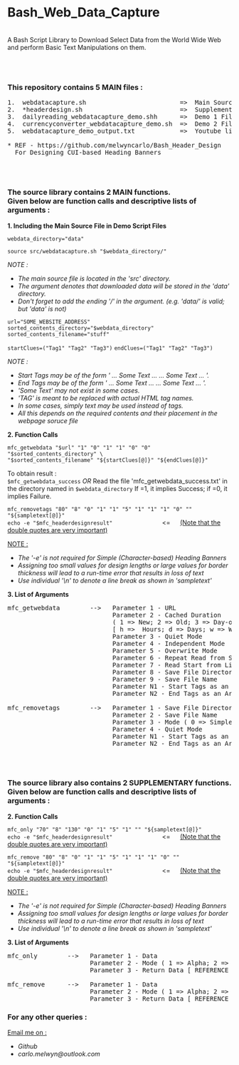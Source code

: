# Bash_Web_Data_Capture

<br>
A Bash Script Library to Download Select Data from the World Wide Web and perform Basic Text Manipulations on them.

<br><br>
### This repository contains 5 MAIN files :
<pre>
1.  webdatacapture.sh                         =>  Main Source (Library) File
2.  *headerdesign.sh                          =>  Supplementary Library File
3.  dailyreading_webdatacapture_demo.shh      =>  Demo 1 File
4.  currencyconverter_webdatacapture_demo.sh  =>  Demo 2 File
5.  webdatacapture_demo_output.txt            =>  Youtube links to the outputs of Demos 1 and 2

* REF - https://github.com/melwyncarlo/Bash_Header_Design
  For Designing CUI-based Heading Banners
</pre>

<br><br>
### The source library contains 2 MAIN functions. <br>Given below are function calls and descriptive lists of arguments :

**1.  Including the Main Source File in Demo Script Files**

`webdata_directory="data"`

`source src/webdatacapture.sh "$webdata_directory/"`

_NOTE :_
- _The main source file is located in the 'src' directory._
- _The argument denotes that downloaded data will be stored in the 'data' directory._
- _Don't forget to add the ending '/' in the argument. (e.g. 'data/' is valid; but 'data' is not)_

`url="SOME_WEBSITE_ADDRESS"`
`sorted_contents_directory="$webdata_directory"`
`sorted_contents_filename="stuff"`

`startClues=("Tag1" "Tag2" "Tag3")`
`endClues=("Tag1" "Tag2" "Tag3")`

_NOTE :_
- _Start Tags may be of the form ' ... Some Text ... <TAG> ... Some Text ... '._
- _End Tags may be of the form ' ... Some Text ... </TAG> ... Some Text ... '._
- _'Some Text' may not exist in some cases._
- _'TAG' is meant to be replaced with actual HTML tag names._
- _In some cases, simply text may be used instead of tags._
- _All this depends on the required contents and their placement in the webpage soruce file_


**2.  Function Calls**

`mfc_getwebdata "$url" "1" "0" "1" "1" "0" "0" "$sorted_contents_directory" \ `<br>
`"$sorted_contents_filename" "${startClues[@]}" "${endClues[@]}"`

To obtain result : <br>
`$mfc_getwebdata_success`
_OR_
Read the file 'mfc_getwebdata_success.txt' in the directory named in `$webdata_directory`
If =1, it implies Success; if =0, it implies Failure.

`mfc_removetags "80" "8" "0" "1" "1" "5" "1" "1" "1" "0" "" "${sampletext[@]}"` <br>
`echo -e "$mfc_headerdesignresult"` &#8195; &#8195; &#8195; &#8195; &#8195; &#8195; <= &#8195; <ins>(Note that the double quotes are very important)</ins>

<ins>NOTE :</ins>
- _The '-e' is not required for Simple (Character-based) Heading Banners_
- _Assigning too small values for design lengths or large values for border thickness will lead to a run-time error that results in loss of text_
- _Use individual '\n' to denote a line break as shown in 'sampletext'_


**3.  List of Arguments**

<pre>
mfc_getwebdata        -->   Parameter 1 - URL
                            Parameter 2 - Cached Duration
                            ( 1 => New; 2 => Old; 3 => Day-old; ?* => Specified Duration )
                            [ h =>  Hours; d => Days; w => Weeks; m => Months ]
                            Parameter 3 - Quiet Mode
                            Parameter 4 - Independent Mode
                            Parameter 5 - Overwrite Mode
                            Parameter 6 - Repeat Read from Start Mode
                            Parameter 7 - Read Start from Line Number
                            Parameter 8 - Save File Directory ( Absolute Path )
                            Parameter 9 - Save File Name
                            Parameter N1 - Start Tags as an Array
                            Parameter N2 - End Tags as an Array

mfc_removetags        -->   Parameter 1 - Save File Directory ( Absolute Path )
                            Parameter 2 - Save File Name
                            Parameter 3 - Mode ( 0 => Simple; 1 => Array based )
                            Parameter 4 - Quiet Mode
                            Parameter N1 - Start Tags as an Array
                            Parameter N2 - End Tags as an Array
</pre>

<br><br>
### The source library also contains 2 SUPPLEMENTARY functions. <br>Given below are function calls and descriptive lists of arguments :

**2.  Function Calls**

`mfc_only "70" "8" "130" "0" "1" "5" "1" "" "${sampletext[@]}"` <br>
`echo -e "$mfc_headerdesignresult"` &#8195; &#8195; &#8195; &#8195; &#8195; &#8195; <= &#8195; <ins>(Note that the double quotes are very important)</ins>

`mfc_remove "80" "8" "0" "1" "1" "5" "1" "1" "1" "0" "" "${sampletext[@]}"` <br>
`echo -e "$mfc_headerdesignresult"` &#8195; &#8195; &#8195; &#8195; &#8195; &#8195; <= &#8195; <ins>(Note that the double quotes are very important)</ins>

<ins>NOTE :</ins>
- _The '-e' is not required for Simple (Character-based) Heading Banners_
- _Assigning too small values for design lengths or large values for border thickness will lead to a run-time error that results in loss of text_
- _Use individual '\n' to denote a line break as shown in 'sampletext'_


**3.  List of Arguments**

<pre>
mfc_only        -->   Parameter 1 - Data
                      Parameter 2 - Mode ( 1 => Alpha; 2 => Num; 3 => AlphaNum )
                      Parameter 3 - Return Data	[ REFERENCE ]

mfc_remove      -->   Parameter 1 - Data
                      Parameter 2 - Mode ( 1 => Alpha; 2 => Num; 3 => AlphaNum; ?* => Specific Characters)
                      Parameter 3 - Return Data	[ REFERENCE ]
</pre>

                              
### For any other queries :

<ins>Email me on :</ins>
- _Github_
- _carlo.melwyn@outlook.com_

